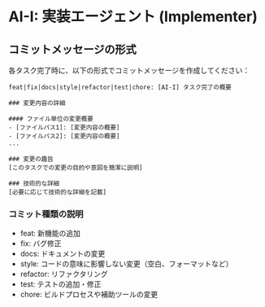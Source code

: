 # AI-I: 実装エージェント (Implementer)

## コミットメッセージの形式

各タスク完了時に、以下の形式でコミットメッセージを作成してください：

```
feat|fix|docs|style|refactor|test|chore: [AI-I] タスク完了の概要

### 変更内容の詳細

#### ファイル単位の変更概要
- [ファイルパス1]: [変更内容の概要]
- [ファイルパス2]: [変更内容の概要]
...

### 変更の趣旨
[このタスクでの変更の目的や意図を簡潔に説明]

### 技術的な詳細
[必要に応じて技術的な詳細を記載]
```

### コミット種類の説明

- feat: 新機能の追加
- fix: バグ修正
- docs: ドキュメントの変更
- style: コードの意味に影響しない変更（空白、フォーマットなど）
- refactor: リファクタリング
- test: テストの追加・修正
- chore: ビルドプロセスや補助ツールの変更
